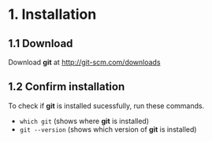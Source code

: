 # 1. Installation

## 1.1 Download

Download **git** at <http://git-scm.com/downloads>

## 1.2 Confirm installation

To check if **git** is installed sucessfully, run these commands.

* `which git` (shows where **git** is installed)
* `git --version` (shows which version of **git** is installed)